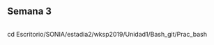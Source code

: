## Semana 3


```{bash}
```
















cd Escritorio/SONIA/estadia2/wksp2019/Unidad1/Bash_git/Prac_bash
